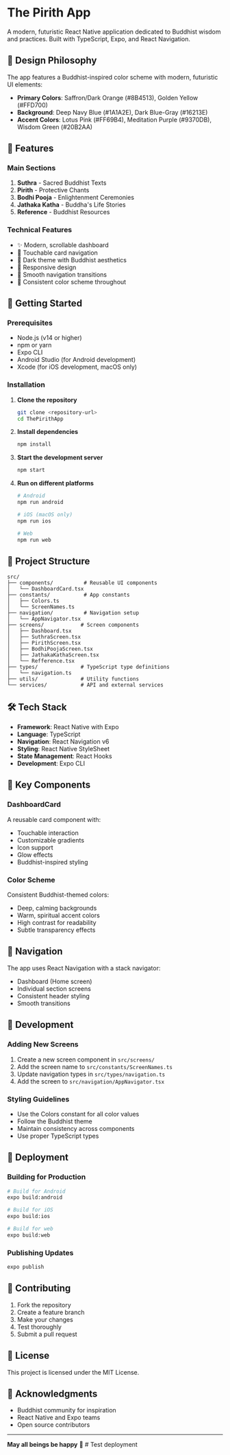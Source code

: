 # The Pirith App

A modern, futuristic React Native application dedicated to Buddhist wisdom and practices. Built with TypeScript, Expo, and React Navigation.

## 🎨 Design Philosophy

The app features a Buddhist-inspired color scheme with modern, futuristic UI elements:

- **Primary Colors**: Saffron/Dark Orange (#8B4513), Golden Yellow (#FFD700)
- **Background**: Deep Navy Blue (#1A1A2E), Dark Blue-Gray (#16213E)
- **Accent Colors**: Lotus Pink (#FF69B4), Meditation Purple (#9370DB), Wisdom Green (#20B2AA)

## 📱 Features

### Main Sections

1. **Suthra** - Sacred Buddhist Texts
2. **Pirith** - Protective Chants
3. **Bodhi Pooja** - Enlightenment Ceremonies
4. **Jathaka Katha** - Buddha's Life Stories
5. **Reference** - Buddhist Resources

### Technical Features

- ✨ Modern, scrollable dashboard
- 🎯 Touchable card navigation
- 🌙 Dark theme with Buddhist aesthetics
- 📱 Responsive design
- 🔄 Smooth navigation transitions
- 🎨 Consistent color scheme throughout

## 🚀 Getting Started

### Prerequisites

- Node.js (v14 or higher)
- npm or yarn
- Expo CLI
- Android Studio (for Android development)
- Xcode (for iOS development, macOS only)

### Installation

1. **Clone the repository**

   ```bash
   git clone <repository-url>
   cd ThePirithApp
   ```

2. **Install dependencies**

   ```bash
   npm install
   ```

3. **Start the development server**

   ```bash
   npm start
   ```

4. **Run on different platforms**

   ```bash
   # Android
   npm run android

   # iOS (macOS only)
   npm run ios

   # Web
   npm run web
   ```

## 📁 Project Structure

```
src/
├── components/          # Reusable UI components
│   └── DashboardCard.tsx
├── constants/           # App constants
│   ├── Colors.ts
│   └── ScreenNames.ts
├── navigation/          # Navigation setup
│   └── AppNavigator.tsx
├── screens/            # Screen components
│   ├── Dashboard.tsx
│   ├── SuthraScreen.tsx
│   ├── PirithScreen.tsx
│   ├── BodhiPoojaScreen.tsx
│   ├── JathakaKathaScreen.tsx
│   └── Refference.tsx
├── types/              # TypeScript type definitions
│   └── navigation.ts
├── utils/              # Utility functions
└── services/           # API and external services
```

## 🛠️ Tech Stack

- **Framework**: React Native with Expo
- **Language**: TypeScript
- **Navigation**: React Navigation v6
- **Styling**: React Native StyleSheet
- **State Management**: React Hooks
- **Development**: Expo CLI

## 🎯 Key Components

### DashboardCard

A reusable card component with:

- Touchable interaction
- Customizable gradients
- Icon support
- Glow effects
- Buddhist-inspired styling

### Color Scheme

Consistent Buddhist-themed colors:

- Deep, calming backgrounds
- Warm, spiritual accent colors
- High contrast for readability
- Subtle transparency effects

## 📱 Navigation

The app uses React Navigation with a stack navigator:

- Dashboard (Home screen)
- Individual section screens
- Consistent header styling
- Smooth transitions

## 🔧 Development

### Adding New Screens

1. Create a new screen component in `src/screens/`
2. Add the screen name to `src/constants/ScreenNames.ts`
3. Update navigation types in `src/types/navigation.ts`
4. Add the screen to `src/navigation/AppNavigator.tsx`

### Styling Guidelines

- Use the Colors constant for all color values
- Follow the Buddhist theme
- Maintain consistency across components
- Use proper TypeScript types

## 🚀 Deployment

### Building for Production

```bash
# Build for Android
expo build:android

# Build for iOS
expo build:ios

# Build for web
expo build:web
```

### Publishing Updates

```bash
expo publish
```

## 🤝 Contributing

1. Fork the repository
2. Create a feature branch
3. Make your changes
4. Test thoroughly
5. Submit a pull request

## 📄 License

This project is licensed under the MIT License.

## 🙏 Acknowledgments

- Buddhist community for inspiration
- React Native and Expo teams
- Open source contributors

---

**May all beings be happy** 🙏
#   T e s t   d e p l o y m e n t  
 